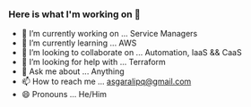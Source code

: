 ### Here is what I'm working on 👋

- 🔭 I’m currently working on ... Service Managers
- 🌱 I’m currently learning ... AWS
- 👯 I’m looking to collaborate on ... Automation, IaaS && CaaS
- 🤔 I’m looking for help with ... Terraform
- 💬 Ask me about ... Anything
- 📫 How to reach me ... asgaralipq@gmail.com
- 😄 Pronouns ... He/Him
<!-- - ⚡ Fun fact: ... -->




